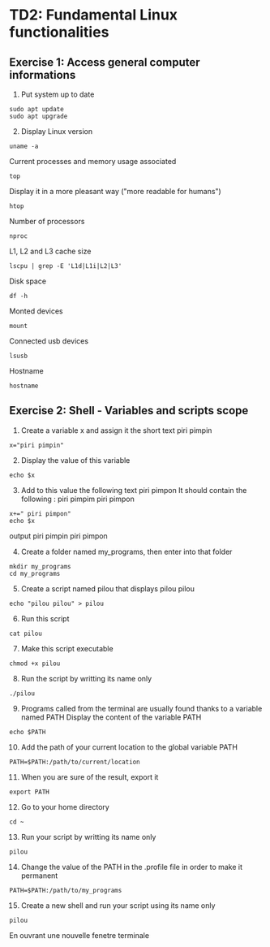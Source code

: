 # TD2: Fundamental Linux functionalities

## Exercise 1: Access general computer informations

1. Put system up to date
```
sudo apt update
sudo apt upgrade
```

2. Display
Linux version
```
uname -a
```

Current processes and memory usage associated
```
top
```

Display it in a more pleasant way ("more readable for humans")
```
htop
```

Number of processors
```
nproc
```

L1, L2 and L3 cache size
```
lscpu | grep -E 'L1d|L1i|L2|L3'
```

Disk space
```
df -h
```

Monted devices
```
mount
```

Connected usb devices
```
lsusb
```

Hostname
```
hostname
```

## Exercise 2: Shell - Variables and scripts scope

1. Create a variable x and assign it the short text piri pimpin
```
x="piri pimpin"
```

2. Display the value of this variable
```
echo $x
```

3. Add to this value the following text piri pimpon
It should contain the following : piri pimpim piri pimpon
```
x+=" piri pimpon"
echo $x
```
output piri pimpin piri pimpon

4. Create a folder named my_programs, then enter into that folder
```
mkdir my_programs
cd my_programs
```

5. Create a script named pilou that displays pilou pilou
```
echo "pilou pilou" > pilou
```

6. Run this script
```
cat pilou
```

7. Make this script executable
```
chmod +x pilou
```

8. Run the script by writting its name only
```
./pilou
```

9. Programs called from the terminal are usually found thanks to a variable
named PATH
Display the content of the variable PATH
```
echo $PATH
```

10. Add the path of your current location to the global variable PATH
```
PATH=$PATH:/path/to/current/location
```

11. When you are sure of the result, export it
```
export PATH
```

12. Go to your home directory
```
cd ~
```

13. Run your script by writting its name only
```
pilou
```

14. Change the value of the PATH in the .profile file in order to make it
permanent
```
PATH=$PATH:/path/to/my_programs
```

15. Create a new shell and run your script using its name only
```
pilou
```
En ouvrant une nouvelle fenetre terminale 

```

```

```

```

```

```

```

```

```

```

```

```

```

```

```

```

```

```

```

```

```

```

```

```

```

```

```

```

```

```

```

```

```

```

```

```

```

```

```

```

```

```

```

```

```

```

```

```

```

```

```

```

```

```

```

```

```

```

```

```

```

```

```

```

```

```

```

```

```

```

```

```

```

```

```

```

```

```

```

```

```

```

```

```

```

```

```

```

```

```

```

```

```

```

```

```

```

```

```

```

